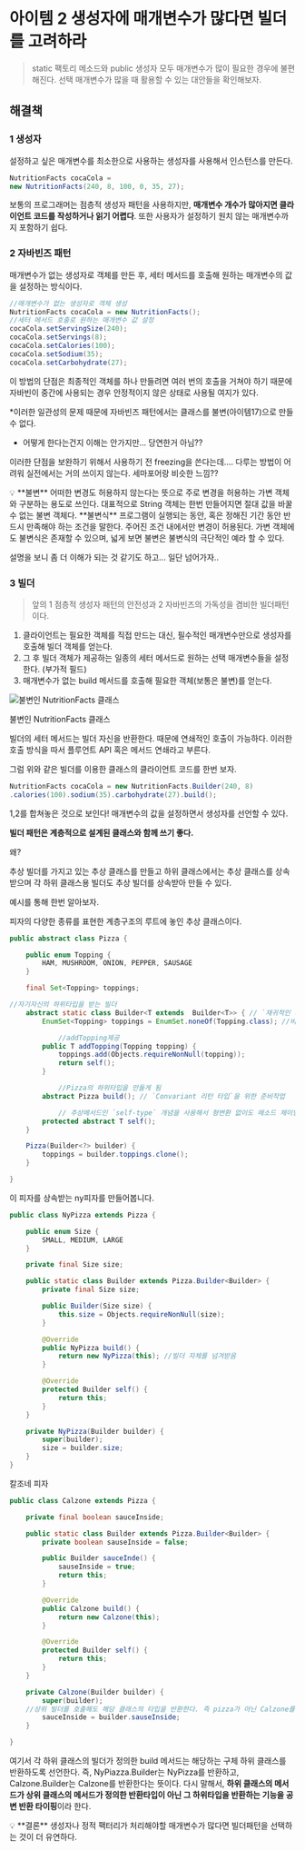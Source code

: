# 아이템 2 생성자에 매개변수가 많다면 빌더를 고려하라

> static 팩토리 메소드와 public 생성자 모두 매개변수가 많이 필요한 경우에 불편해진다. 
선택 매개변수가 많을 때 활용할 수 있는 대안들을 확인해보자.
> 

## 해결책

### 1 생성자

설정하고 싶은 매개변수를 최소한으로 사용하는 생성자를 사용해서 인스턴스를 만든다. 

```java
NutritionFacts cocaCola =
new NutritionFacts(240, 8, 100, 0, 35, 27);
```

보통의 프로그래머는 점층적 생성자 패턴을 사용하지만, **매개변수 개수가 많아지면 클라이언트 코드를 작성하거나 읽기 어렵다**. 또한 사용자가 설정하기 원치 않는 매개변수까지 포함하기 쉽다. 

### 2 자바빈즈 패턴

매개변수가 없는 생성자로 객체를 만든 후, 세터 메서드를 호출해 원하는 매개변수의 값을 설정하는 방식이다. 

```java
//매개변수가 없는 생성자로 객체 생성
NutritionFacts cocaCola = new NutritionFacts(); 
//세터 메서드 호출로 원하는 매개변수 값 설정
cocaCola.setServingSize(240);
cocaCola.setServings(8);
cocaCola.setCalories(100);
cocaCola.setSodium(35);
cocaCola.setCarbohydrate(27);
```

이 방법의 단점은 최종적인 객체를 하나 만들려면 여러 번의 호출을 거쳐야 하기 때문에 자바빈이 중간에 사용되는 경우 안정적이지 않은 상태로 사용될 여지가 있다. 

*이러한 일관성의 문제 때문에 자바빈즈 패턴에서는 클래스를 불변(아이템17)으로 만들 수 없다. 

- 어떻게 한다는건지 이해는 안가지만... 당연한거 아님??
    
    

이러한 단점을 보완하기 위해서 사용하기 전 freezing을 쓴다는데.... 다루는 방법이 어려워 실전에서는 거의 쓰이지 않는다. 세마포어랑 비슷한 느낌??

<aside>
💡 **불변**
어떠한 변경도 허용하지 않는다는 뜻으로 주로 변경을 허용하는 가변 객체와 구분하는 용도로 쓰인다. 대표적으로 String 객체는 한번 만들어지면 절대 값을 바꿀 수 없는 불변 객체다. 
**불변식**
프로그램이 실행되는 동안, 혹은 정해진 기간 동안 반드시 만족해야 하는 조건을 말한다. 주어진 조건 내에서만 변경이 허용된다. 가변 객체에도 불변식은 존재할 수 있으며, 넓게 보면 불변은 불변식의 극단적인 예라 할 수 있다.

</aside>

설명을 보니 좀 더 이해가 되는 것 같기도 하고... 일단 넘어가자..

### 3 빌더

> 앞의 1 점층적 생성자 패턴의 안전성과 2 자바빈즈의 가독성을 겸비한 빌더패턴이다. 
1. 클라이언트는 필요한 객체를 직접 만드는 대신, 필수적인 매개변수만으로 생성자를 호출해 빌더 객체를 얻는다. 
2. 그 후 빌더 객체가 제공하는 일종의 세터 메서드로 원하는 선택 매개변수들을 설정한다. (부가적 필드)
3. 매개변수가 없는 build 메서드를 호출해 필요한 객체(보통은 불변)를 얻는다.
> 

![불변인 NutritionFacts 클래스](https://s3-us-west-2.amazonaws.com/secure.notion-static.com/bc1d3a12-f029-4814-8349-190a118286af/Untitled.png)

불변인 NutritionFacts 클래스

빌더의 세터 메서드는 빌더 자신을 반환한다. 때문에 연쇄적인 호출이 가능하다. 이러한 호출 방식을 따서 플루언트 API 혹은 메서드 연쇄라고 부른다. 

그럼 위와 같은 빌더를 이용한 클래스의 클라이언트 코드를 한번 보자.

```java
NutritionFacts cocaCola = new NutritionFacts.Builder(240, 8)
.calories(100).sodium(35).carbohydrate(27).build();
```

1,2를 합쳐놓은 것으로 보인다! 매개변수의 값을 설정하면서 생성자를 선언할 수 있다. 

**빌더 패턴은 계층적으로 설계된 클래스와 함께 쓰기 좋다.** 

왜?

추상 빌더를 가지고 있는 추상 클래스를 만들고 하위 클래스에서는 추상 클래스를 상속받으며 각 하위 클래스용 빌더도 추상 빌더를 상속받아 만들 수 있다. 

예시를 통해 한번 알아보자. 

피자의 다양한 종류를 표현한 계층구조의 루트에 놓인 추상 클래스이다. 

```java
public abstract class Pizza {

    public enum Topping {
        HAM, MUSHROOM, ONION, PEPPER, SAUSAGE
    }

    final Set<Topping> toppings;

//자기자신의 하위타입을 받는 빌더
    abstract static class Builder<T extends  Builder<T>> { // `재귀적인 타입 매개변수`
        EnumSet<Topping> toppings = EnumSet.noneOf(Topping.class); //비어있는 셋

			//addTopping제공
        public T addTopping(Topping topping) {
            toppings.add(Objects.requireNonNull(topping));
            return self();
        }

			//Pizza의 하위타입을 만들게 됨
        abstract Pizza build(); // `Convariant 리턴 타입`을 위한 준비작업

			// 추상메서드인 `self-type` 개념을 사용해서 형변환 없이도 메소드 체이닝이 가능케 함
        protected abstract T self(); 
    }

    Pizza(Builder<?> builder) {
        toppings = builder.toppings.clone();
    }

}
```

이 피자를 상속받는 ny피자를 만들어봅니다. 

```java
public class NyPizza extends Pizza {

    public enum Size {
        SMALL, MEDIUM, LARGE
    }

    private final Size size;

    public static class Builder extends Pizza.Builder<Builder> {
        private final Size size;

        public Builder(Size size) {
            this.size = Objects.requireNonNull(size);
        }

        @Override
        public NyPizza build() {
            return new NyPizza(this); //빌더 자체를 넘겨받음
        }

        @Override
        protected Builder self() {
            return this;
        }
    }

    private NyPizza(Builder builder) {
        super(builder);
        size = builder.size;
    }
}
```

칼조네 피자

```java
public class Calzone extends Pizza {

    private final boolean sauceInside;

    public static class Builder extends Pizza.Builder<Builder> {
        private boolean sauseInside = false;

        public Builder sauceInde() {
            sauseInside = true;
            return this;
        }

        @Override
        public Calzone build() {
            return new Calzone(this);
        }

        @Override
        protected Builder self() {
            return this;
        }
    }

    private Calzone(Builder builder) {
        super(builder); 
	//상위 빌더를 호출해도 해당 클래스의 타입을 반환한다. 즉 pizza가 아닌 Calzone를 반환함
        sauceInside = builder.sauseInside;
    }

}
```

여기서 각 하위 클래스의 빌더가 정의한 build 메서드는 해당하는 구체 하위 클래스를 반환하도록 선언한다. 즉, NyPiazza.Builder는 NyPizza를 반환하고, Calzone.Builder는 Calzone를 반환한다는 뜻이다. 다시 말해서, **하위 클래스의 메서드가 상위 클래스의 메서드가 정의한 반환타입이 아닌 그 하위타입을 반환하는 기능을 공변 반환 타이핑**이라 한다. 

<aside>
💡 **결론**
생성자나 정적 팩터리가 처리해야할 매개변수가 많다면 빌더패턴을 선택하는 것이 더 유연하다.

</aside>
